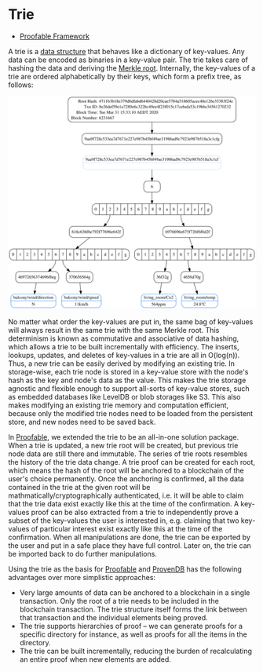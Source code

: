 # Trie

- [Proofable Framework](https://docs.proofable.io/)

A trie is a [data structure](https://eth.wiki/en/fundamentals/patricia-tree) that behaves like a dictionary of key-values. Any data can be encoded as binaries in a key-value pair. The trie takes care of hashing the data and deriving the [Merkle root](https://en.wikipedia.org/wiki/Merkle_tree). Internally, the key-values of a trie are ordered alphabetically by their keys, which form a prefix tree, as follows:

![Trie Dot Graph](images/example_proof.svg)

No matter what order the key-values are put in, the same bag of key-values will always result in the same trie with the same Merkle root. This determinism is known as commutative and associative of data hashing, which allows a trie to be built incrementally with efficiency. The inserts, lookups, updates, and deletes of key-values in a trie are all in O(log(n)). Thus, a new trie can be easily derived by modifying an existing trie. In storage-wise, each trie node is stored in a key-value store with the node's hash as the key and node's data as the value. This makes the trie storage agnostic and flexible enough to support all-sorts of key-value stores, such as embedded databases like LevelDB or blob storages like S3. This also makes modifying an existing trie memory and computation efficient, because only the modified trie nodes need to be loaded from the persistent store, and new nodes need to be saved back.

In [Proofable](https://docs.proofable.io/), we extended the trie to be an all-in-one solution package. When a trie is updated, a new trie root will be created, but previous trie node data are still there and immutable. The series of trie roots resembles the history of the trie data change. A trie proof can be created for each root, which means the hash of the root will be anchored to a blockchain of the user's choice permanently. Once the anchoring is confirmed, all the data contained in the trie at the given root will be mathmatically/cryptographically authenticated, i.e. it will be able to claim that the trie data exist exactly like this at the time of the confirmation. A key-values proof can be also extracted from a trie to independently prove a subset of the key-values the user is interested in, e.g. claiming that two key-values of particular interest exist exactly like this at the time of the confirmation. When all manipulations are done, the trie can be exported by the user and put in a safe place they have full control. Later on, the trie can be imported back to do further manipulations.

Using the trie as the basis for [Proofable](https://docs.proofable.io/) and [ProvenDB](https://www.provendb.com/) has the following advantages over more simplistic approaches:

- Very large amounts of data can be anchored to a blockchain in a single transaction. Only the root of a trie needs to be included in the blockchain transaction. The trie structure itself forms the link between that transaction and the individual elements being proved.
- The trie supports hierarchies of proof – we can generate proofs for a specific directory for instance, as well as proofs for all the items in the directory.
- The trie can be built incrementally, reducing the burden of recalculating an entire proof when new elements are added.
